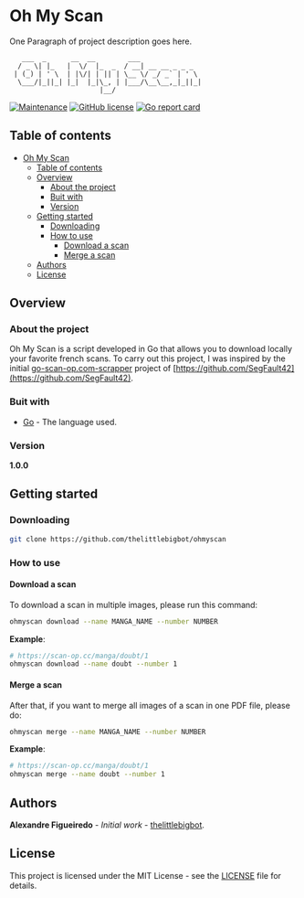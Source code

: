 # Oh My Scan

One Paragraph of project description goes here.

```
   ___  _      __  __        ___
  / _ \| |_   |  \/  |_  _  / __| __ __ _ _ _
 | (_) | ' \  | |\/| | || | \__ \/ _/ _` | ' \
  \___/|_||_| |_|  |_|\_, | |___/\__\__,_|_||_|
                      |__/
```

[![Maintenance](https://img.shields.io/badge/maintained-yes-green.svg)](https://GitHub.com/Naereen/StrapDown.js/graphs/commit-activity)
[![GitHub license](https://img.shields.io/github/license/Naereen/StrapDown.js.svg)](https://github.com/thelittlebigbot/ohmyscan/blob/master/LICENSE)
[![Go report card](https://goreportcard.com/badge/github.com/thelittlebigbot/ohmyscan)](https://github.com/thelittlebigbot/ohmyscan)

## Table of contents

- [Oh My Scan](#oh-my-scan)
  - [Table of contents](#table-of-contents)
  - [Overview](#overview)
    - [About the project](#about-the-project)
    - [Buit with](#buit-with)
    - [Version](#version)
  - [Getting started](#getting-started)
    - [Downloading](#downloading)
    - [How to use](#how-to-use)
      - [Download a scan](#download-a-scan)
      - [Merge a scan](#merge-a-scan)
  - [Authors](#authors)
  - [License](#license)

## Overview

### About the project

Oh My Scan is a script developed in Go that allows you to download locally your favorite french scans. To carry out this project, I was inspired by the initial [go-scan-op.com-scrapper](https://github.com/SegFault42/go-scan-op.com-scrapper) project of [https://github.com/SegFault42](https://github.com/SegFault42).

### Buit with

- [Go](https://golang.org/) - The language used.

### Version

**1.0.0**

## Getting started

### Downloading

```sh
git clone https://github.com/thelittlebigbot/ohmyscan
```

### How to use

#### Download a scan

To download a scan in multiple images, please run this command:

```sh
ohmyscan download --name MANGA_NAME --number NUMBER
```

**Example**:

```sh
# https://scan-op.cc/manga/doubt/1
ohmyscan download --name doubt --number 1
```

#### Merge a scan

After that, if you want to merge all images of a scan in one PDF file, please do:

```sh
ohmyscan merge --name MANGA_NAME --number NUMBER
```

**Example**:

```sh
# https://scan-op.cc/manga/doubt/1
ohmyscan merge --name doubt --number 1
```

## Authors

**Alexandre Figueiredo** - _Initial work_ - [thelittlebigbot](https://github.com/thelittlebigbot).

## License

This project is licensed under the MIT License - see the [LICENSE](LICENSE) file for details.
